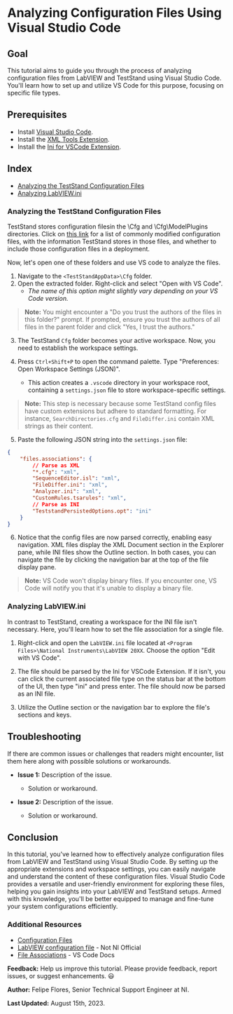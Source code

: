 # Analyzing Configuration Files Using Visual Studio Code

## Goal

This tutorial aims to guide you through the process of analyzing configuration files from LabVIEW and TestStand using Visual Studio Code. You'll learn how to set up and utilize VS Code for this purpose, focusing on specific file types.

## Prerequisites

- Install [Visual Studio Code](https://code.visualstudio.com/download).
- Install the [XML Tools Extension](https://marketplace.visualstudio.com/items?itemName=DotJoshJohnson.xml).
- Install the [Ini for VSCode Extension](https://marketplace.visualstudio.com/items?itemName=DavidWang.ini-for-vscode).

## Index

- [Analyzing the TestStand Configuration Files](#analyzing-the-teststand-configuration-files)
- [Analyzing LabVIEW.ini](#analyzing-labviewini)



### Analyzing the TestStand Configuration Files

TestStand stores configuration filesin the <TestStand Application Data>\Cfg and <TestStand Application Data>\Cfg\ModelPlugins directories. Click on [this link](https://www.ni.com/docs/en-US/bundle/teststand/page/tsdeploysystem/infotopics/configurationfiles.htm) for a list of commonly modified configuration files, with the information TestStand stores in those files, and whether to include those configuration files in a deployment.

Now, let's open one of these folders and use VS code to analyze the files.

1. Navigate to the `<TestStandAppData>\Cfg` folder.
2. Open the extracted folder. Right-click and select "Open with VS Code".
    - *The name of this option might slightly vary depending on your VS Code version.*

> **Note:** You might encounter a "Do you trust the authors of the files in this folder?" prompt. If prompted, ensure you trust the authors of all files in the parent folder and click "Yes, I trust the authors."

3. The TestStand `Cfg` folder becomes your active workspace. Now, you need to establish the workspace settings.

4. Press `Ctrl+Shift+P` to open the command palette. Type "Preferences: Open Workspace Settings (JSON)".
    - This action creates a `.vscode` directory in your workspace root, containing a `settings.json` file to store workspace-specific settings.

> **Note:** This step is necessary because some TestStand config files have custom extensions but adhere to standard formatting. For instance, `SearchDirectories.cfg` and `FileDiffer.ini` contain XML strings as their content.

5. Paste the following JSON string into the `settings.json` file:

```json
{
    "files.associations": {
        // Parse as XML
        "*.cfg": "xml",
        "SequenceEditor.isl": "xml",
        "FileDiffer.ini": "xml",
        "Analyzer.ini": "xml",
        "CustomRules.tsarules": "xml",
        // Parse as INI
        "TeststandPersistedOptions.opt": "ini"
    }
}
```

6. Notice that the config files are now parsed correctly, enabling easy navigation. XML files display the XML Document section in the Explorer pane, while INI files show the Outline section. In both cases, you can navigate the file by clicking the navigation bar at the top of the file display pane.

> **Note:** VS Code won't display binary files. If you encounter one, VS Code will notify you that it's unable to display a binary file.



### Analyzing LabVIEW.ini

In contrast to TestStand, creating a workspace for the INI file isn't necessary. Here, you'll learn how to set the file association for a single file.

1. Right-click and open the `LabVIEW.ini` file located at `<Program Files>\National Instruments\LabVIEW 20XX`. Choose the option "Edit with VS Code".

2. The file should be parsed by the Ini for VSCode Extension. If it isn't, you can click the current associated file type on the status bar at the bottom of the UI, then type "ini" and press enter. The file should now be parsed as an INI file.

3. Utilize the Outline section or the navigation bar to explore the file's sections and keys.

## Troubleshooting

If there are common issues or challenges that readers might encounter, list them here along with possible solutions or workarounds.

- **Issue 1:** Description of the issue.
    - Solution or workaround.

- **Issue 2:** Description of the issue.
    - Solution or workaround.



## Conclusion

In this tutorial, you've learned how to effectively analyze configuration files from LabVIEW and TestStand using Visual Studio Code. By setting up the appropriate extensions and workspace settings, you can easily navigate and understand the content of these configuration files. Visual Studio Code provides a versatile and user-friendly environment for exploring these files, helping you gain insights into your LabVIEW and TestStand setups. Armed with this knowledge, you'll be better equipped to manage and fine-tune your system configurations efficiently.

### Additional Resources

- [Configuration Files](https://www.ni.com/docs/en-US/bundle/teststand/page/tsdeploysystem/infotopics/configurationfiles.htm)
- [LabVIEW configuration file](https://labviewwiki.org/wiki/LabVIEW_configuration_file) - Not NI Official
- [File Associations](https://code.visualstudio.com/docs/getstarted/tips-and-tricks#_file-associations) - VS Code Docs


**Feedback:** Help us improve this tutorial. Please provide feedback, report issues, or suggest enhancements. :smiley:

**Author:** Felipe Flores, Senior Technical Support Engineer at NI.

**Last Updated:** August 15th, 2023.